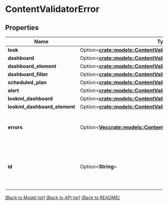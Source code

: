 # ContentValidatorError

## Properties

Name | Type | Description | Notes
------------ | ------------- | ------------- | -------------
**look** | Option<[**crate::models::ContentValidationLook**](ContentValidationLook.md)> |  | [optional]
**dashboard** | Option<[**crate::models::ContentValidationDashboard**](ContentValidationDashboard.md)> |  | [optional]
**dashboard_element** | Option<[**crate::models::ContentValidationDashboardElement**](ContentValidationDashboardElement.md)> |  | [optional]
**dashboard_filter** | Option<[**crate::models::ContentValidationDashboardFilter**](ContentValidationDashboardFilter.md)> |  | [optional]
**scheduled_plan** | Option<[**crate::models::ContentValidationScheduledPlan**](ContentValidationScheduledPlan.md)> |  | [optional]
**alert** | Option<[**crate::models::ContentValidationAlert**](ContentValidationAlert.md)> |  | [optional]
**lookml_dashboard** | Option<[**crate::models::ContentValidationLookMlDashboard**](ContentValidationLookMLDashboard.md)> |  | [optional]
**lookml_dashboard_element** | Option<[**crate::models::ContentValidationLookMlDashboardElement**](ContentValidationLookMLDashboardElement.md)> |  | [optional]
**errors** | Option<[**Vec<crate::models::ContentValidationError>**](ContentValidationError.md)> | A list of errors found for this piece of content | [optional][readonly]
**id** | Option<**String**> | An id unique to this piece of content for this validation run | [optional][readonly]

[[Back to Model list]](../README.md#documentation-for-models) [[Back to API list]](../README.md#documentation-for-api-endpoints) [[Back to README]](../README.md)


